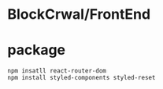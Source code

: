 # BlockCrwal/FrontEnd

# package

```
npm insatll react-router-dom
npm install styled-components styled-reset
```
